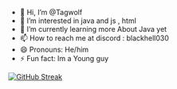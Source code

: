 - 👋 Hi, I’m @Tagwolf
- 👀 I’m interested in java and js , html 
- 🌱 I’m currently learning more About Java yet
- 📫 How to reach me at discord : blackhell030
- 😄 Pronouns: He/him
- ⚡ Fun fact: Im a Young guy


[![GitHub Streak](https://streak-stats.demolab.com?user=Tagwolf&theme=dark&hide_border=true&locale=de&short_numbers=true&hide_total_contributions=true)](https://git.io/streak-stats)
